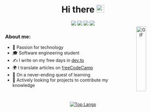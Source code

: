 <div align="center">
<h1>Hi there <img src="https://media.giphy.com/media/hvRJCLFzcasrR4ia7z/giphy.gif" width="25px"></h1>

<div align="center">
<a href="https://dev.to/reliek21"><img src="https://img.shields.io/badge/dev.to-0A0A0A?style=for-the-badge&logo=dev.to&logoColor=white"></a>
<a href="https://www.freecodecamp.org/espanol/news/author/reliek21"><img src="https://img.shields.io/badge/Freecodecamp-%23123.svg?&style=for-the-badge&logo=freecodecamp&logoColor=green"></a>
<a href="https://www.linkedin.com/in/keilerguardo"><img src="https://img.shields.io/badge/linkedin-%230077B5.svg?style=for-the-badge&logo=linkedin&logoColor=white"></a>
<a href="https://twitter.com/reliek21"><img src="https://img.shields.io/badge/Twitter-%231DA1F2.svg?style=for-the-badge&logo=Twitter&logoColor=white"></a>
</div>


<img width = "25%" align="right" alt="GIF" height="210px" src="https://media.giphy.com/media/1lznwaBnIHPSdFxryV/giphy.gif" />

<div align="left">
  
### About me:

- 🚀 Passion for technology
- 🎓 Software engineering student
- ✍ I write on my free days in [dev.to](https://dev.to/reliek21)
- 🌍 I translate articles on [freeCodeCamp](https://www.freecodecamp.org/espanol/news/author/reliek21)
- 🌱 On a never-ending quest of learning
- 📡 Actively looking for projects to contribute my knowledge
</div>

<br />

<div align="center">
  
[![Top Langs](https://github-readme-stats.vercel.app/api/top-langs/?username=reliek21&layout=compact&hide_title=true&langs_count=8&hide_border=false&bg_color=151515&theme=slateorange)](https://github.com/anuraghazra/github-readme-stats)
  
<!--[![GitHub Streak](http://github-readme-streak-stats.herokuapp.com?user=reliek21&theme=dark&date_format=M%20j%5B%2C%20Y%5D)](https://git.io/streak-stats)-->
  
<!--[![Ashutosh's github activity graph](https://activity-graph.herokuapp.com/graph?username=reliek21&bg_color=151515&color=ffffff&line=fa8b00&point=ffffff&area=true&hide_border=true&hide_title=true)](https://github.com/ashutosh00710/github-readme-activity-graph)-->
  
<!--![GitHub stats](https://github-readme-stats.vercel.app/api?username=reliek21&show_icons=true&count_private=true&include_all_commits=true&hide_title=true&bg_color=151515&theme=slateorange)-->
  
</div>
